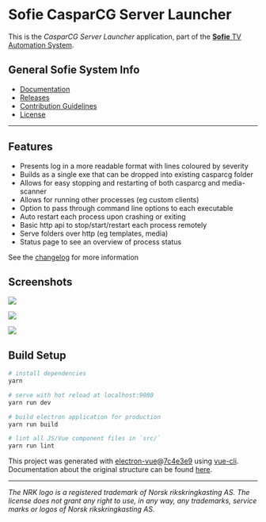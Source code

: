 # Sofie CasparCG Server Launcher
This is the _CasparCG Server Launcher_ application, part of the [**Sofie** TV Automation System](https://github.com/nrkno/Sofie-TV-automation/). 


## General Sofie System Info
* [Documentation](https://nrkno.github.io/sofie-core/)
* [Releases](https://nrkno.github.io/sofie-core/releases)
* [Contribution Guidelines](CONTRIBUTING.md)
* [License](LICENSE)

---

## Features
 * Presents log in a more readable format with lines coloured by severity
 * Builds as a single exe that can be dropped into existing casparcg folder
 * Allows for easy stopping and restarting of both casparcg and media-scanner
 * Allows for running other processes (eg custom clients)
 * Option to pass through command line options to each executable
 * Auto restart each process upon crashing or exiting
 * Basic http api to stop/start/restart each process remotely
 * Serve folders over http (eg templates, media)
 * Status page to see an overview of process status

 See the [changelog](CHANGELOG.md) for more information


## Screenshots

![](doc/status.png)

![](doc/log.png)

![](doc/settings.png)

## Build Setup

``` bash
# install dependencies
yarn

# serve with hot reload at localhost:9080
yarn run dev

# build electron application for production
yarn run build

# lint all JS/Vue component files in `src/`
yarn run lint

```

This project was generated with [electron-vue](https://github.com/SimulatedGREG/electron-vue)@[7c4e3e9](https://github.com/SimulatedGREG/electron-vue/tree/7c4e3e90a772bd4c27d2dd4790f61f09bae0fcef) using [vue-cli](https://github.com/vuejs/vue-cli). Documentation about the original structure can be found [here](https://simulatedgreg.gitbooks.io/electron-vue/content/index.html).

---

_The NRK logo is a registered trademark of Norsk rikskringkasting AS. The license does not grant any right to use, in any way, any trademarks, service marks or logos of Norsk rikskringkasting AS._

